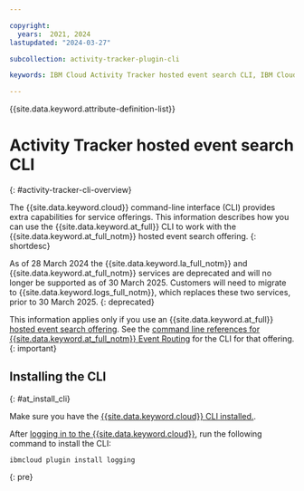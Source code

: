 ```yaml
---

copyright:
  years:  2021, 2024
lastupdated: "2024-03-27"

subcollection: activity-tracker-plugin-cli

keywords: IBM Cloud Activity Tracker hosted event search CLI, IBM Cloud Activity Tracker hosted event search command line, IBM Cloud Activity Tracker hosted event search terminal, IBM Cloud Activity Tracker hosted event search shell

---
```


{{site.data.keyword.attribute-definition-list}}

# Activity Tracker hosted event search CLI
{: #activity-tracker-cli-overview}

The {{site.data.keyword.cloud}} command-line interface (CLI) provides extra capabilities for service offerings. This information describes how you can use the {{site.data.keyword.at_full}} CLI to work with the {{site.data.keyword.at_full_notm}} hosted event search offering.
{: shortdesc}

As of 28 March 2024 the {{site.data.keyword.la_full_notm}} and {{site.data.keyword.at_full_notm}} services are deprecated and will no longer be supported as of 30 March 2025. Customers will need to migrate to {{site.data.keyword.logs_full_notm}}, which replaces these two services,  prior to 30 March 2025.
{: deprecated}

This information applies only if you use an {{site.data.keyword.at_full}} [hosted event search offering](/docs/activity-tracker?topic=activity-tracker-getting-started). See the [command line references for {{site.data.keyword.at_full_notm}} Event Routing](/docs/atracker-cli-plugin?topic=atracker-cli-plugin-atracker-cli-overview) for the CLI for that offering.
{: important}

## Installing the CLI
{: #at_install_cli}

Make sure you have the [{{site.data.keyword.cloud}} CLI installed.](/docs/cli?topic=cli-install-ibmcloud-cli).

After [logging in to the {{site.data.keyword.cloud}}](/docs/cli?topic=cli-ibmcloud_cli#ibmcloud_login), run the following command to install the CLI:

```text
ibmcloud plugin install logging
```
{: pre}

